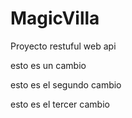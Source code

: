 # MagicVilla
Proyecto restuful web api

esto es un cambio

esto es el segundo cambio

esto es el tercer cambio 
